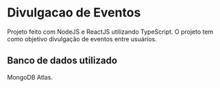 # Divulgacao de Eventos
Projeto feito com NodeJS e ReactJS utilizando TypeScript. O projeto tem como objetivo divulgação de eventos entre usuários.

## Banco de dados utilizado
MongoDB Atlas.

